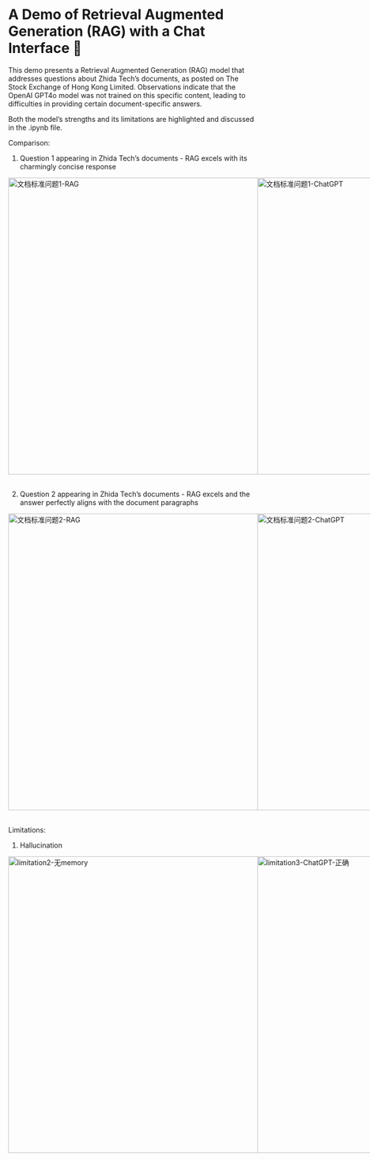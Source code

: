# A Demo of Retrieval Augmented Generation (RAG) with a Chat Interface 💬

This demo presents a Retrieval Augmented Generation (RAG) model that addresses questions about Zhida Tech’s documents, as posted on The Stock Exchange of Hong Kong Limited. Observations indicate that the OpenAI GPT4o model was not trained on this specific content, leading to difficulties in providing certain document-specific answers. 

Both the model’s strengths and its limitations are highlighted and discussed in the .ipynb file.

Comparison:
1. Question 1 appearing in Zhida Tech’s documents - RAG excels with its charmingly concise response
<div style="display: flex; justify-content: space-around;">
  <img width="600" alt="文档标准问题1-RAG" src="https://github.com/user-attachments/assets/29b96f69-58df-4647-8459-acdf354658d9" />
  <img width="600" alt="文档标准问题1-ChatGPT" src="https://github.com/user-attachments/assets/1e9b1c37-5cf3-4867-8776-3723dcc8e2ab" />
</div>

</br>

2. Question 2 appearing in Zhida Tech’s documents - RAG excels and the answer perfectly aligns with the document paragraphs
<div style="display: flex; justify-content: space-around;">
  <img width="600" alt="文档标准问题2-RAG" src="https://github.com/user-attachments/assets/8ccd3bf1-bc92-430c-b9e2-6162aff3f191" />
  <img width="600" alt="文档标准问题2-ChatGPT" src="https://github.com/user-attachments/assets/11d95e11-0a5b-4f4c-ae52-d7db6cfb8224" />
</div>

</br>

Limitations:
1. Hallucination
<div style="display: flex; justify-content: space-around;">
  <img width="600" alt="limitation2-无memory" src="https://github.com/user-attachments/assets/51881be7-ad68-42e4-99b0-144ac6c20bc8" />
  <img width="600" alt="limitation3-ChatGPT-正确" src="https://github.com/user-attachments/assets/decd87d7-2101-4196-9cde-f23c1205581f" />
</div>

